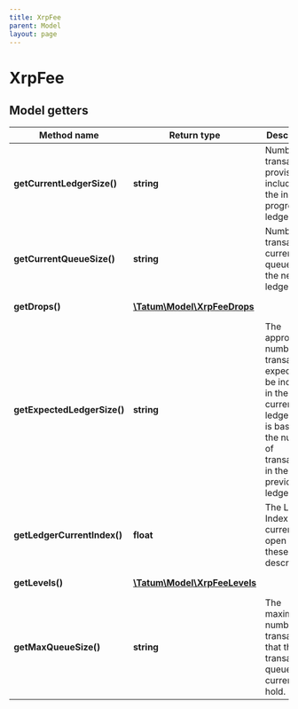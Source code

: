 ```yaml
---
title: XrpFee
parent: Model
layout: page
---
```


# XrpFee

## Model getters

Method name | Return type | Description | Notes
------------ | ------------- | ------------- | -------------
**getCurrentLedgerSize()** | **string** | Number of transactions provisionally included in the in-progress ledger. | ex.: `8` [optional]
**getCurrentQueueSize()** | **string** | Number of transactions currently queued for the next ledger. | ex.: `0` [optional]
**getDrops()** | [**\Tatum\Model\XrpFeeDrops**](../XrpFeeDrops) |  | ex.: `null` [optional]
**getExpectedLedgerSize()** | **string** | The approximate number of transactions expected to be included in the current ledger. This is based on the number of transactions in the previous ledger. | ex.: `67` [optional]
**getLedgerCurrentIndex()** | **float** | The Ledger Index of the current open ledger these stats describe. | ex.: `760411` [optional]
**getLevels()** | [**\Tatum\Model\XrpFeeLevels**](../XrpFeeLevels) |  | ex.: `null` [optional]
**getMaxQueueSize()** | **string** | The maximum number of transactions that the transaction queue can currently hold. | ex.: `2000` [optional]

